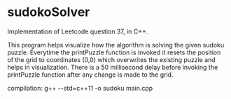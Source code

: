 # sudokoSolver

Implementation of Leetcode question 37, in C++.

This program helps visualize how the algorithm is solving the given sudoku puzzle.
Everytime the printPuzzle function is invoked it resets the position of the grid to coordinates (0,0) which overwrites the existing puzzle and helps in visualization.
There is a 50 millisecond delay before invoking the printPuzzle function after any change is made to the grid.


compilation:
g++ --std=c++11 -o sudoku main.cpp
